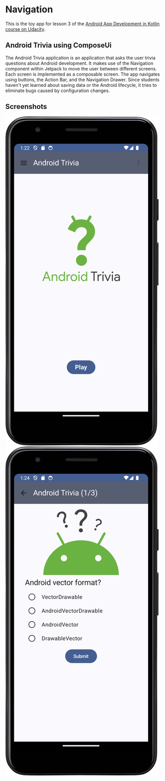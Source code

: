 # Navigation

This is the toy app for lesson 3 of the [Android App Development in Kotlin course on Udacity](https://www.udacity.com/course/developing-android-apps-with-kotlin--ud9012).

## Android Trivia using ComposeUi

The Android Trivia application is an application that asks the user trivia questions about Android development.
It makes use of the Navigation component within Jetpack to move the user between different screens.  Each screen is implemented as a composable screen.
The app navigates using buttons, the Action Bar, and the Navigation Drawer.
Since students haven't yet learned about saving data or the Android lifecycle, it tries to eliminate bugs caused by configuration changes.

## Screenshots

![Screenshot1](screenshots/screen_1.png) ![Screenshot2](screenshots/screen_2.png)